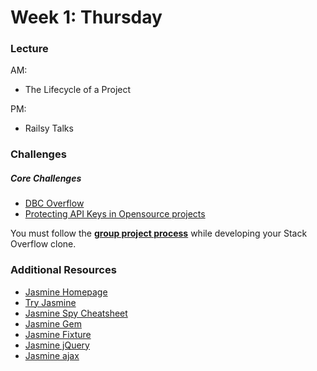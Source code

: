 # Week 1: Thursday

### Lecture

AM:
- The Lifecycle of a Project

PM:
- Railsy Talks

### Challenges

##### Core Challenges

- [DBC Overflow](../../../../overflow-challenge)
- [Protecting API Keys in Opensource
  projects](https://github.com/devbootcamp/reference/wiki/Open-Source-Secrets)

You must follow the **[group project process](../resources/group_project_process.md)** while developing your Stack Overflow clone.

### Additional Resources

- [Jasmine Homepage](http://jasmine.github.io/)
- [Try Jasmine](http://tryjasmine.com/)
- [Jasmine Spy Cheatsheet](http://tobyho.com/2011/12/15/jasmine-spy-cheatsheet/)
- [Jasmine Gem](https://github.com/pivotal/jasmine-gem)
- [Jasmine Fixture](https://github.com/searls/jasmine-fixture)
- [Jasmine jQuery](https://github.com/velesin/jasmine-jquery)
- [Jasmine ajax](https://github.com/pivotal/jasmine-ajax)
